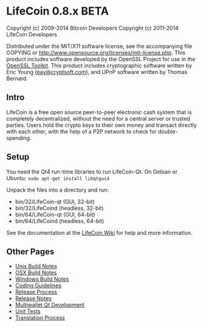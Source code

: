 LifeCoin 0.8.x BETA
====================

Copyright (c) 2009-2014 Bitcoin Developers
Copyright (c) 2011-2014 LifeCoin Developers

Distributed under the MIT/X11 software license, see the accompanying
file COPYING or http://www.opensource.org/licenses/mit-license.php.
This product includes software developed by the OpenSSL Project for use in the [OpenSSL Toolkit](http://www.openssl.org/). This product includes
cryptographic software written by Eric Young ([eay@cryptsoft.com](mailto:eay@cryptsoft.com)), and UPnP software written by Thomas Bernard.


Intro
---------------------
LifeCoin is a free open source peer-to-peer electronic cash system that is
completely decentralized, without the need for a central server or trusted
parties.  Users hold the crypto keys to their own money and transact directly
with each other, with the help of a P2P network to check for double-spending.


Setup
---------------------
You need the Qt4 run-time libraries to run LifeCoin-Qt. On Debian or Ubuntu:
	`sudo apt-get install libqtgui4`

Unpack the files into a directory and run:

- bin/32/LifeCoin-qt (GUI, 32-bit)
- bin/32/LifeCoind (headless, 32-bit)
- bin/64/LifeCoin-qt (GUI, 64-bit)
- bin/64/LifeCoind (headless, 64-bit)

See the documentation at the [LifeCoin Wiki](http://LifeCoin.info)
for help and more information.


Other Pages
---------------------
- [Unix Build Notes](build-unix.md)
- [OSX Build Notes](build-osx.md)
- [Windows Build Notes](build-msw.md)
- [Coding Guidelines](coding.md)
- [Release Process](release-process.md)
- [Release Notes](release-notes.md)
- [Multiwallet Qt Development](multiwallet-qt.md)
- [Unit Tests](unit-tests.md)
- [Translation Process](translation_process.md)
